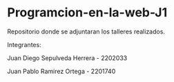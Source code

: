 # Programcion-en-la-web-J1
Repositorio donde se adjuntaran los talleres realizados.

Integrantes:

Juan Diego Sepulveda Herrera - 2202033

Juan Pablo Ramirez Ortega - 2201740

